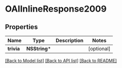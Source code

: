 # OAIInlineResponse2009

## Properties
Name | Type | Description | Notes
------------ | ------------- | ------------- | -------------
**trivia** | **NSString*** |  | [optional] 

[[Back to Model list]](../README.md#documentation-for-models) [[Back to API list]](../README.md#documentation-for-api-endpoints) [[Back to README]](../README.md)


